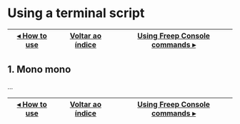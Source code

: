 # Using a terminal script

[◂ How to use](01-how-to-use.md) | [Voltar ao índice](index.md) | [Using Freep Console commands ▸](03-using-commands-freep-console.md)
-- | -- | --

## 1. Mono mono

...

[◂ How to use](01-how-to-use.md) | [Voltar ao índice](index.md) | [Using Freep Console commands ▸](03-using-commands-freep-console.md)
-- | -- | --
